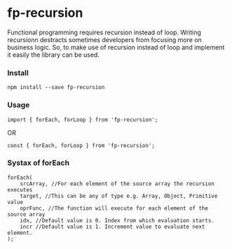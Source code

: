 # fp-recursion

Functional programming requires recursion instead of loop. Writing recursionn destracts sometimes developers from focusing more on business logic. So, to make use of recursion instead of loop and implement it easily the library can be used.

### Install

`npm install --save fp-recursion`

### Usage

`import { forEach, forLoop } from 'fp-recursion';`

OR

`const { forEach, forLoop } from 'fp-recursion';`


### Systax of forEach

```
forEach(
    srcArray, //For each element of the source array the recursion executes
    target, //This can be any of type e.g. Array, Object, Primitive value
    oprFunc, //The function will execute for each element of the source array
    idx, //Default value is 0. Index from which evaluation starts.
    incr //Default value is 1. Increment value to evaluate next element.
);
```
